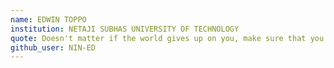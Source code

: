 ```yaml
---
name: EDWIN TOPPO
institution: NETAJI SUBHAS UNIVERSITY OF TECHNOLOGY
quote: Doesn't matter if the world gives up on you, make sure that you don't give up on yourself.
github_user: NIN-ED
---
```

